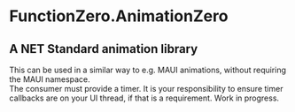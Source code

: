 # FunctionZero.AnimationZero

## A NET Standard animation library

This can be used in a similar way to e.g. MAUI animations, without requiring the MAUI namespace.  
The consumer must provide a timer. It is your responsibility to ensure timer callbacks are on your UI thread, if that is a requirement. 
Work in progress.